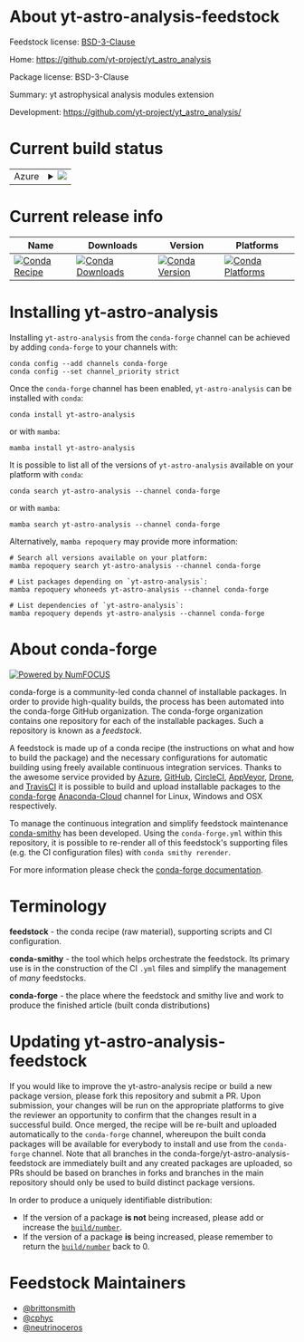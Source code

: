 About yt-astro-analysis-feedstock
=================================

Feedstock license: [BSD-3-Clause](https://github.com/conda-forge/yt_astro_analysis-feedstock/blob/main/LICENSE.txt)

Home: https://github.com/yt-project/yt_astro_analysis

Package license: BSD-3-Clause

Summary: yt astrophysical analysis modules extension

Development: https://github.com/yt-project/yt_astro_analysis/

Current build status
====================


<table>
    
  <tr>
    <td>Azure</td>
    <td>
      <details>
        <summary>
          <a href="https://dev.azure.com/conda-forge/feedstock-builds/_build/latest?definitionId=2243&branchName=main">
            <img src="https://dev.azure.com/conda-forge/feedstock-builds/_apis/build/status/yt_astro_analysis-feedstock?branchName=main">
          </a>
        </summary>
        <table>
          <thead><tr><th>Variant</th><th>Status</th></tr></thead>
          <tbody><tr>
              <td>linux_64_numpy1.22python3.10.____cpython</td>
              <td>
                <a href="https://dev.azure.com/conda-forge/feedstock-builds/_build/latest?definitionId=2243&branchName=main">
                  <img src="https://dev.azure.com/conda-forge/feedstock-builds/_apis/build/status/yt_astro_analysis-feedstock?branchName=main&jobName=linux&configuration=linux%20linux_64_numpy1.22python3.10.____cpython" alt="variant">
                </a>
              </td>
            </tr><tr>
              <td>linux_64_numpy1.22python3.8.____cpython</td>
              <td>
                <a href="https://dev.azure.com/conda-forge/feedstock-builds/_build/latest?definitionId=2243&branchName=main">
                  <img src="https://dev.azure.com/conda-forge/feedstock-builds/_apis/build/status/yt_astro_analysis-feedstock?branchName=main&jobName=linux&configuration=linux%20linux_64_numpy1.22python3.8.____cpython" alt="variant">
                </a>
              </td>
            </tr><tr>
              <td>linux_64_numpy1.22python3.9.____cpython</td>
              <td>
                <a href="https://dev.azure.com/conda-forge/feedstock-builds/_build/latest?definitionId=2243&branchName=main">
                  <img src="https://dev.azure.com/conda-forge/feedstock-builds/_apis/build/status/yt_astro_analysis-feedstock?branchName=main&jobName=linux&configuration=linux%20linux_64_numpy1.22python3.9.____cpython" alt="variant">
                </a>
              </td>
            </tr><tr>
              <td>linux_64_numpy1.23python3.11.____cpython</td>
              <td>
                <a href="https://dev.azure.com/conda-forge/feedstock-builds/_build/latest?definitionId=2243&branchName=main">
                  <img src="https://dev.azure.com/conda-forge/feedstock-builds/_apis/build/status/yt_astro_analysis-feedstock?branchName=main&jobName=linux&configuration=linux%20linux_64_numpy1.23python3.11.____cpython" alt="variant">
                </a>
              </td>
            </tr><tr>
              <td>osx_64_numpy1.22python3.10.____cpython</td>
              <td>
                <a href="https://dev.azure.com/conda-forge/feedstock-builds/_build/latest?definitionId=2243&branchName=main">
                  <img src="https://dev.azure.com/conda-forge/feedstock-builds/_apis/build/status/yt_astro_analysis-feedstock?branchName=main&jobName=osx&configuration=osx%20osx_64_numpy1.22python3.10.____cpython" alt="variant">
                </a>
              </td>
            </tr><tr>
              <td>osx_64_numpy1.22python3.8.____cpython</td>
              <td>
                <a href="https://dev.azure.com/conda-forge/feedstock-builds/_build/latest?definitionId=2243&branchName=main">
                  <img src="https://dev.azure.com/conda-forge/feedstock-builds/_apis/build/status/yt_astro_analysis-feedstock?branchName=main&jobName=osx&configuration=osx%20osx_64_numpy1.22python3.8.____cpython" alt="variant">
                </a>
              </td>
            </tr><tr>
              <td>osx_64_numpy1.22python3.9.____cpython</td>
              <td>
                <a href="https://dev.azure.com/conda-forge/feedstock-builds/_build/latest?definitionId=2243&branchName=main">
                  <img src="https://dev.azure.com/conda-forge/feedstock-builds/_apis/build/status/yt_astro_analysis-feedstock?branchName=main&jobName=osx&configuration=osx%20osx_64_numpy1.22python3.9.____cpython" alt="variant">
                </a>
              </td>
            </tr><tr>
              <td>osx_64_numpy1.23python3.11.____cpython</td>
              <td>
                <a href="https://dev.azure.com/conda-forge/feedstock-builds/_build/latest?definitionId=2243&branchName=main">
                  <img src="https://dev.azure.com/conda-forge/feedstock-builds/_apis/build/status/yt_astro_analysis-feedstock?branchName=main&jobName=osx&configuration=osx%20osx_64_numpy1.23python3.11.____cpython" alt="variant">
                </a>
              </td>
            </tr><tr>
              <td>win_64_numpy1.22python3.10.____cpython</td>
              <td>
                <a href="https://dev.azure.com/conda-forge/feedstock-builds/_build/latest?definitionId=2243&branchName=main">
                  <img src="https://dev.azure.com/conda-forge/feedstock-builds/_apis/build/status/yt_astro_analysis-feedstock?branchName=main&jobName=win&configuration=win%20win_64_numpy1.22python3.10.____cpython" alt="variant">
                </a>
              </td>
            </tr><tr>
              <td>win_64_numpy1.22python3.8.____cpython</td>
              <td>
                <a href="https://dev.azure.com/conda-forge/feedstock-builds/_build/latest?definitionId=2243&branchName=main">
                  <img src="https://dev.azure.com/conda-forge/feedstock-builds/_apis/build/status/yt_astro_analysis-feedstock?branchName=main&jobName=win&configuration=win%20win_64_numpy1.22python3.8.____cpython" alt="variant">
                </a>
              </td>
            </tr><tr>
              <td>win_64_numpy1.22python3.9.____cpython</td>
              <td>
                <a href="https://dev.azure.com/conda-forge/feedstock-builds/_build/latest?definitionId=2243&branchName=main">
                  <img src="https://dev.azure.com/conda-forge/feedstock-builds/_apis/build/status/yt_astro_analysis-feedstock?branchName=main&jobName=win&configuration=win%20win_64_numpy1.22python3.9.____cpython" alt="variant">
                </a>
              </td>
            </tr><tr>
              <td>win_64_numpy1.23python3.11.____cpython</td>
              <td>
                <a href="https://dev.azure.com/conda-forge/feedstock-builds/_build/latest?definitionId=2243&branchName=main">
                  <img src="https://dev.azure.com/conda-forge/feedstock-builds/_apis/build/status/yt_astro_analysis-feedstock?branchName=main&jobName=win&configuration=win%20win_64_numpy1.23python3.11.____cpython" alt="variant">
                </a>
              </td>
            </tr>
          </tbody>
        </table>
      </details>
    </td>
  </tr>
</table>

Current release info
====================

| Name | Downloads | Version | Platforms |
| --- | --- | --- | --- |
| [![Conda Recipe](https://img.shields.io/badge/recipe-yt--astro--analysis-green.svg)](https://anaconda.org/conda-forge/yt-astro-analysis) | [![Conda Downloads](https://img.shields.io/conda/dn/conda-forge/yt-astro-analysis.svg)](https://anaconda.org/conda-forge/yt-astro-analysis) | [![Conda Version](https://img.shields.io/conda/vn/conda-forge/yt-astro-analysis.svg)](https://anaconda.org/conda-forge/yt-astro-analysis) | [![Conda Platforms](https://img.shields.io/conda/pn/conda-forge/yt-astro-analysis.svg)](https://anaconda.org/conda-forge/yt-astro-analysis) |

Installing yt-astro-analysis
============================

Installing `yt-astro-analysis` from the `conda-forge` channel can be achieved by adding `conda-forge` to your channels with:

```
conda config --add channels conda-forge
conda config --set channel_priority strict
```

Once the `conda-forge` channel has been enabled, `yt-astro-analysis` can be installed with `conda`:

```
conda install yt-astro-analysis
```

or with `mamba`:

```
mamba install yt-astro-analysis
```

It is possible to list all of the versions of `yt-astro-analysis` available on your platform with `conda`:

```
conda search yt-astro-analysis --channel conda-forge
```

or with `mamba`:

```
mamba search yt-astro-analysis --channel conda-forge
```

Alternatively, `mamba repoquery` may provide more information:

```
# Search all versions available on your platform:
mamba repoquery search yt-astro-analysis --channel conda-forge

# List packages depending on `yt-astro-analysis`:
mamba repoquery whoneeds yt-astro-analysis --channel conda-forge

# List dependencies of `yt-astro-analysis`:
mamba repoquery depends yt-astro-analysis --channel conda-forge
```


About conda-forge
=================

[![Powered by
NumFOCUS](https://img.shields.io/badge/powered%20by-NumFOCUS-orange.svg?style=flat&colorA=E1523D&colorB=007D8A)](https://numfocus.org)

conda-forge is a community-led conda channel of installable packages.
In order to provide high-quality builds, the process has been automated into the
conda-forge GitHub organization. The conda-forge organization contains one repository
for each of the installable packages. Such a repository is known as a *feedstock*.

A feedstock is made up of a conda recipe (the instructions on what and how to build
the package) and the necessary configurations for automatic building using freely
available continuous integration services. Thanks to the awesome service provided by
[Azure](https://azure.microsoft.com/en-us/services/devops/), [GitHub](https://github.com/),
[CircleCI](https://circleci.com/), [AppVeyor](https://www.appveyor.com/),
[Drone](https://cloud.drone.io/welcome), and [TravisCI](https://travis-ci.com/)
it is possible to build and upload installable packages to the
[conda-forge](https://anaconda.org/conda-forge) [Anaconda-Cloud](https://anaconda.org/)
channel for Linux, Windows and OSX respectively.

To manage the continuous integration and simplify feedstock maintenance
[conda-smithy](https://github.com/conda-forge/conda-smithy) has been developed.
Using the ``conda-forge.yml`` within this repository, it is possible to re-render all of
this feedstock's supporting files (e.g. the CI configuration files) with ``conda smithy rerender``.

For more information please check the [conda-forge documentation](https://conda-forge.org/docs/).

Terminology
===========

**feedstock** - the conda recipe (raw material), supporting scripts and CI configuration.

**conda-smithy** - the tool which helps orchestrate the feedstock.
                   Its primary use is in the construction of the CI ``.yml`` files
                   and simplify the management of *many* feedstocks.

**conda-forge** - the place where the feedstock and smithy live and work to
                  produce the finished article (built conda distributions)


Updating yt-astro-analysis-feedstock
====================================

If you would like to improve the yt-astro-analysis recipe or build a new
package version, please fork this repository and submit a PR. Upon submission,
your changes will be run on the appropriate platforms to give the reviewer an
opportunity to confirm that the changes result in a successful build. Once
merged, the recipe will be re-built and uploaded automatically to the
`conda-forge` channel, whereupon the built conda packages will be available for
everybody to install and use from the `conda-forge` channel.
Note that all branches in the conda-forge/yt-astro-analysis-feedstock are
immediately built and any created packages are uploaded, so PRs should be based
on branches in forks and branches in the main repository should only be used to
build distinct package versions.

In order to produce a uniquely identifiable distribution:
 * If the version of a package **is not** being increased, please add or increase
   the [``build/number``](https://docs.conda.io/projects/conda-build/en/latest/resources/define-metadata.html#build-number-and-string).
 * If the version of a package **is** being increased, please remember to return
   the [``build/number``](https://docs.conda.io/projects/conda-build/en/latest/resources/define-metadata.html#build-number-and-string)
   back to 0.

Feedstock Maintainers
=====================

* [@brittonsmith](https://github.com/brittonsmith/)
* [@cphyc](https://github.com/cphyc/)
* [@neutrinoceros](https://github.com/neutrinoceros/)


